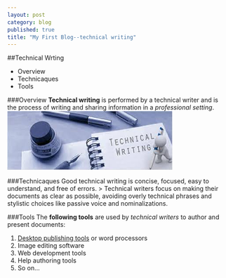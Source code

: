 ```yaml
---
layout: post
category: blog
published: true
title: "My First Blog--technical writing"
---
```


##Technical Wrting 
- Overview
- Technicaques
- Tools

###Overview
**Technical writing** is performed by a technical writer and is the process of writing and sharing information in a _professional setting_.
![technical writing.jpeg](/images/technical%20writing.jpeg)

###Technicaques
Good technical writing is concise, focused, easy to understand, and free of errors. > Technical writers focus on making their documents as clear as possible, avoiding overly technical phrases and stylistic choices like passive voice and nominalizations.

###Tools
The **following tools** are used by _technical writers_ to author and present documents:
1. [Desktop publishing tools](http://en.wikipedia.org/wiki/Desktop_publishing) or word processors
2. Image editing software
3. Web development tools
4. Help authoring tools 
5. So on...